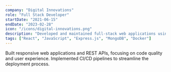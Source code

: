 ```yaml
---
company: "Digital Innovations"
role: "Full Stack Developer"
startDate: "2021-06-15"
endDate: "2023-02-28"
icon: "/icons/digital-innovations.png"
description: "Developed and maintained full-stack web applications using modern technologies. Collaborated with cross-functional teams to deliver features on schedule."
tags: ["React", "JavaScript", "Express.js", "MongoDB", "Docker"]
---
```


Built responsive web applications and REST APIs, focusing on code quality and user experience. Implemented CI/CD pipelines to streamline the deployment process.
